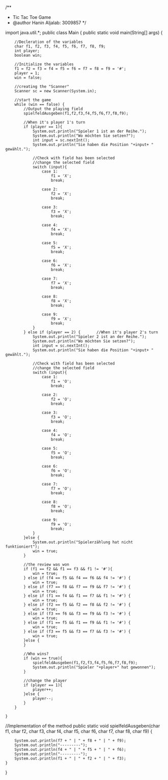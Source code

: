 /**
 * Tic Tac Toe Game
 * @author Hanin Aljalab: 3009857
 */

import java.util.*;
public class Main {
    public static void main(String[] args) {

        //Decleration of the variables
        char f1, f2, f3, f4, f5, f6, f7, f8, f9;
        int player;
        boolean win;

        //Initialize the variables
        f1 = f2 = f3 = f4 = f5 = f6 = f7 = f8 = f9 = '#';
        player = 1;
        win = false;

        //creating the "Scanner"
        Scanner sc = new Scanner(System.in);

        //start the game
        while (win == false) {
            //Output the playing field
            spielfeldAusgeben(f1,f2,f3,f4,f5,f6,f7,f8,f9);

            //When it's player 1's turn
            if (player == 1){
                System.out.println("Spieler 1 ist an der Reihe.");
                System.out.println("Wo möchten Sie setzen?");
                int input = sc.nextInt();
                System.out.println("Sie haben die Position "+input+ " gewählt.");

                //Check with field has been selected
                //change the selected field
                switch (input){
                    case 1:
                        f1 = 'X';
                        break;

                    case 2:
                        f2 = 'X';
                        break;

                    case 3:
                        f3 = 'X';
                        break;

                    case 4:
                        f4 = 'X';
                        break;

                    case 5:
                        f5 = 'X';
                        break;

                    case 6:
                        f6 = 'X';
                        break;

                    case 7:
                        f7 = 'X';
                        break;

                    case 8:
                        f8 = 'X';
                        break;

                    case 9:
                        f9 = 'X';
                        break;
                }
            } else if (player == 2) {       //When it's player 2's turn
                System.out.println("Spieler 2 ist an der Reihe.");
                System.out.println("Wo möchten Sie setzen?");
                int input = sc.nextInt();
                System.out.println("Sie haben die Position "+input+ " gewählt.");

                //Check with field has been selected
                //change the selected field
                switch (input){
                    case 1:
                        f1 = 'O';
                        break;

                    case 2:
                        f2 = 'O';
                        break;

                    case 3:
                        f3 = 'O';
                        break;

                    case 4:
                        f4 = 'O';
                        break;

                    case 5:
                        f5 = 'O';
                        break;

                    case 6:
                        f6 = 'O';
                        break;

                    case 7:
                        f7 = 'O';
                        break;

                    case 8:
                        f8 = 'O';
                        break;

                    case 9:
                        f9 = 'O';
                        break;
                }
            }else {
                System.out.println("Spielerzählung hat nicht funktioniert");
                win = true;
            }

            //the review was won
            if (f1 == f2 && f1 == f3 && f1 != '#'){
                win = true;
            } else if (f4 == f5 && f4 == f6 && f4 != '#') {
                win = true;
            } else if (f7 == f8 && f7 == f9 && f7 != '#') {
                win = true;
            } else if (f1 == f4 && f1 == f7 && f1 != '#') {
                win = true;
            } else if (f2 == f5 && f2 == f8 && f2 != '#') {
                win = true;
            } else if (f3 == f6 && f3 == f9 && f3 != '#') {
                win = true;
            } else if (f1 == f5 && f1 == f9 && f1 != '#') {
                win = true;
            } else if (f3 == f5 && f3 == f7 && f3 != '#') {
                win = true;
            }else {
            }

            //Who wins?
            if (win == true){
                spielfeldAusgeben(f1,f2,f3,f4,f5,f6,f7,f8,f9);
                System.out.println("Spieler "+player+" hat gewonnen");
            }

            //change the player
            if (player == 1){
                player++;
            }else {
                player--;
            }
        }

    }

   //Implementation of the method
    public static void spielfeldAusgeben(char f1, char f2, char f3, char f4, char f5, char f6, char f7, char f8, char f9) {

        System.out.println(f7 + " | " + f8 + " | " + f9);
        System.out.println("---------");
        System.out.println(f4 + " | " + f5 + " | " + f6);
        System.out.println("---------");
        System.out.println(f1 + " | " + f2 + " | " + f3);
    }
}
